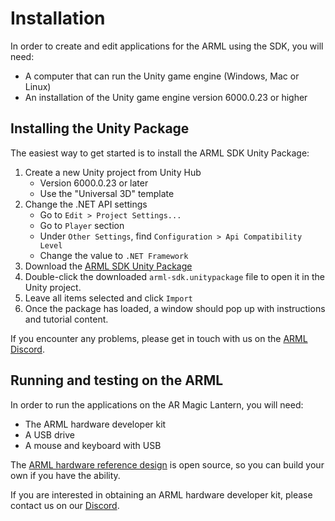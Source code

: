 # Installation

In order to create and edit applications for the ARML using the SDK, you will need:
-	A computer that can run the Unity game engine (Windows, Mac or Linux)
-	An installation of the Unity game engine version 6000.0.23 or higher

## Installing the Unity Package

The easiest way to get started is to install the ARML SDK Unity Package:

1. Create a new Unity project from Unity Hub
   - Version 6000.0.23 or later
   - Use the "Universal 3D" template
2. Change the .NET API settings
   - Go to `Edit > Project Settings...`
   - Go to `Player` section
   - Under `Other Settings`, find `Configuration > Api Compatibility Level`
   - Change the value to `.NET Framework`
3. Download the [ARML SDK Unity Package](https://github.com/fubilab/arml-sdk/releases/latest/download/arml-sdk.unitypackage)
4. Double-click the downloaded `arml-sdk.unitypackage` file to open it in the Unity project.
5. Leave all items selected and click `Import`
6. Once the package has loaded, a window should pop up with instructions and tutorial content. 

If you encounter any problems, please get in touch with us on the [ARML Discord](https://discord.gg/zWZT3yKf4q).

## Running and testing on the ARML

In order to run the applications on the AR Magic Lantern, you will need:
-	The ARML hardware developer kit
-	A USB drive
-	A mouse and keyboard with USB

The [ARML hardware reference design](./hardware.md) is open source, so you can build your own if you have the ability. 

If you are interested in obtaining an ARML hardware developer kit, please contact us on our [Discord](https://discord.gg/zWZT3yKf4q).